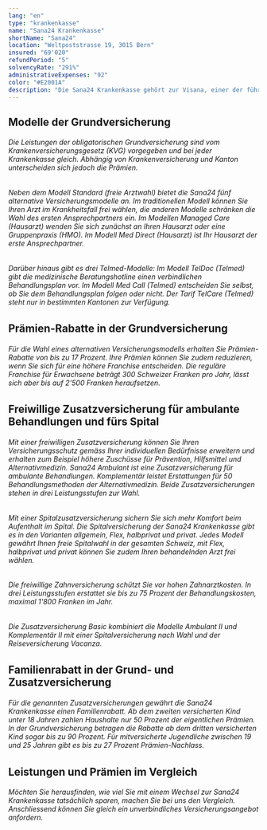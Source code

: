 ```yaml
---
lang: "en"
type: "krankenkasse"
name: "Sana24 Krankenkasse"
shortName: "Sana24"
location: "Weltpoststrasse 19, 3015 Bern"
insured: "69'020"
refundPeriod: "5"
solvencyRate: "291%"
administrativeExpenses: "92"
color: "#E2001A"
description: "Die Sana24 Krankenkasse gehört zur Visana, einer der führenden Krankenversicherungen der Schweiz. Im Jahr 2018 zählte das Unternehmen mit Sitz in Bern mehr als 63'400 Versicherungsnehmer in der Grundversicherung. Daneben bietet die Krankenversicherung auch freiwillige Zusatzversicherungen an. Profitieren Sie jetzt von einem Vergleich der Prämien der Sana24 und finden Sie eine günstige Krankenkasse."
---
```


## Modelle der Grundversicherung

###### Die Leistungen der obligatorischen Grundversicherung sind vom Krankenversicherungsgesetz (KVG) vorgegeben und bei jeder Krankenkasse gleich. Abhängig von Krankenversicherung und Kanton unterscheiden sich jedoch die Prämien.

###### Neben dem Modell Standard (freie Arztwahl) bietet die Sana24 fünf alternative Versicherungsmodelle an. Im traditionellen Modell können Sie Ihren Arzt im Krankheitsfall frei wählen, die anderen Modelle schränken die Wahl des ersten Ansprechpartners ein. Im Modellen Managed Care (Hausarzt) wenden Sie sich zunächst an Ihren Hausarzt oder eine Gruppenpraxis (HMO). Im Modell Med Direct (Hausarzt) ist Ihr Hausarzt der erste Ansprechpartner.

###### Darüber hinaus gibt es drei Telmed-Modelle: Im Modell TelDoc (Telmed) gibt die medizinische Beratungshotline einen verbindlichen Behandlungsplan vor. Im Modell Med Call (Telmed) entscheiden Sie selbst, ob Sie dem Behandlungsplan folgen oder nicht. Der Tarif TelCare (Telmed) steht nur in bestimmten Kantonen zur Verfügung.

## Prämien-Rabatte in der Grundversicherung

###### Für die Wahl eines alternativen Versicherungsmodells erhalten Sie Prämien-Rabatte von bis zu 17 Prozent. Ihre Prämien können Sie zudem reduzieren, wenn Sie sich für eine höhere Franchise entscheiden. Die reguläre Franchise für Erwachsene beträgt 300 Schweizer Franken pro Jahr, lässt sich aber bis auf 2'500 Franken heraufsetzen.

## Freiwillige Zusatzversicherung für ambulante Behandlungen und fürs Spital

###### Mit einer freiwilligen Zusatzversicherung können Sie Ihren Versicherungsschutz gemäss Ihrer individuellen Bedürfnisse erweitern und erhalten zum Beispiel höhere Zuschüsse für Prävention, Hilfsmittel und Alternativmedizin. Sana24 Ambulant ist eine Zusatzversicherung für ambulante Behandlungen. Komplementär leistet Erstattungen für 50 Behandlungsmethoden der Alternativmedizin. Beide Zusatzversicherungen stehen in drei Leistungsstufen zur Wahl.

###### Mit einer Spitalzusatzversicherung sichern Sie sich mehr Komfort beim Aufenthalt im Spital. Die Spitalversicherung der Sana24 Krankenkasse gibt es in den Varianten allgemein, Flex, halbprivat und privat. Jedes Modell gewährt Ihnen freie Spitalwahl in der gesamten Schweiz, mit Flex, halbprivat und privat können Sie zudem Ihren behandelnden Arzt frei wählen.

###### Die freiwillige Zahnversicherung schützt Sie vor hohen Zahnarztkosten. In drei Leistungsstufen erstattet sie bis zu 75 Prozent der Behandlungskosten, maximal 1'800 Franken im Jahr.

###### Die Zusatzversicherung Basic kombiniert die Modelle Ambulant II und Komplementär II mit einer Spitalversicherung nach Wahl und der Reiseversicherung Vacanza.

## Familienrabatt in der Grund- und Zusatzversicherung

###### Für die genannten Zusatzversicherungen gewährt die Sana24 Krankenkasse einen Familienrabatt. Ab dem zweiten versicherten Kind unter 18 Jahren zahlen Haushalte nur 50 Prozent der eigentlichen Prämien. In der Grundversicherung betragen die Rabatte ab dem dritten versicherten Kind sogar bis zu 90 Prozent. Für mitversicherte Jugendliche zwischen 19 und 25 Jahren gibt es bis zu 27 Prozent Prämien-Nachlass.

## Leistungen und Prämien im Vergleich

###### Möchten Sie herausfinden, wie viel Sie mit einem Wechsel zur Sana24 Krankenkasse tatsächlich sparen, machen Sie bei uns den Vergleich. Anschliessend können Sie gleich ein unverbindliches Versicherungsangebot anfordern.
